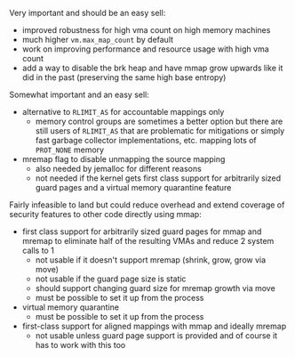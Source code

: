 Very important and should be an easy sell:

* improved robustness for high vma count on high memory machines
* much higher `vm.max_map_count` by default
* work on improving performance and resource usage with high vma count
* add a way to disable the brk heap and have mmap grow upwards like it did in
  the past (preserving the same high base entropy)

Somewhat important and an easy sell:

* alternative to `RLIMIT_AS` for accountable mappings only
    * memory control groups are sometimes a better option but there are still
      users of `RLIMIT_AS` that are problematic for mitigations or simply fast
      garbage collector implementations, etc. mapping lots of `PROT_NONE` memory
* mremap flag to disable unmapping the source mapping
    * also needed by jemalloc for different reasons
    * not needed if the kernel gets first class support for arbitrarily sized
      guard pages and a virtual memory quarantine feature

Fairly infeasible to land but could reduce overhead and extend coverage of
security features to other code directly using mmap:

* first class support for arbitrarily sized guard pages for mmap and mremap to
  eliminate half of the resulting VMAs and reduce 2 system calls to 1
    * not usable if it doesn't support mremap (shrink, grow, grow via move)
    * not usable if the guard page size is static
    * should support changing guard size for mremap growth via move
    * must be possible to set it up from the process
* virtual memory quarantine
    * must be possible to set it up from the process
* first-class support for aligned mappings with mmap and ideally mremap
    * not usable unless guard page support is provided and of course it has to
      work with this too
